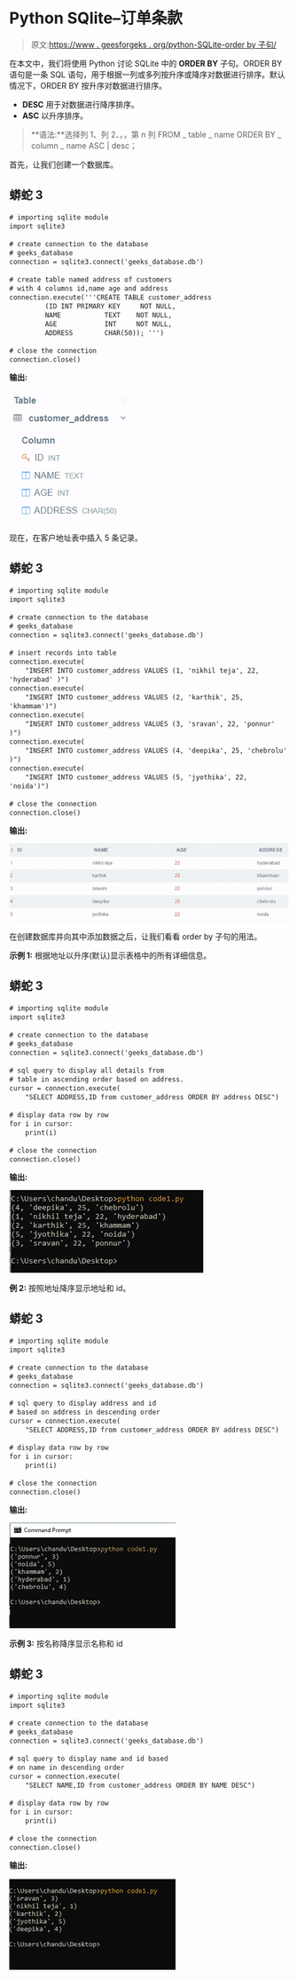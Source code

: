 # Python SQlite–订单条款

> 原文:[https://www . geesforgeks . org/python-SQLite-order by 子句/](https://www.geeksforgeeks.org/python-sqlite-order-by-clause/)

在本文中，我们将使用 Python 讨论 SQLite 中的 **ORDER BY** 子句。ORDER BY 语句是一条 SQL 语句，用于根据一列或多列按升序或降序对数据进行排序。默认情况下，ORDER BY 按升序对数据进行排序。

*   **DESC** 用于对数据进行降序排序。
*   **ASC** 以升序排序。

> **语法:**选择列 1、列 2、。，第 n 列 FROM _ table _ name ORDER BY _ column _ name ASC | desc；

首先，让我们创建一个数据库。

## 蟒蛇 3

```
# importing sqlite module
import sqlite3

# create connection to the database 
# geeks_database
connection = sqlite3.connect('geeks_database.db')

# create table named address of customers 
# with 4 columns id,name age and address
connection.execute('''CREATE TABLE customer_address
         (ID INT PRIMARY KEY     NOT NULL,
         NAME           TEXT    NOT NULL,
         AGE            INT     NOT NULL,
         ADDRESS        CHAR(50)); ''')

# close the connection
connection.close()
```

**输出:**

![](img/742083c3da498a495dd9d319a01622b3.png)

现在，在客户地址表中插入 5 条记录。

## 蟒蛇 3

```
# importing sqlite module
import sqlite3

# create connection to the database 
# geeks_database
connection = sqlite3.connect('geeks_database.db')

# insert records into table
connection.execute(
    "INSERT INTO customer_address VALUES (1, 'nikhil teja', 22, 'hyderabad' )")
connection.execute(
    "INSERT INTO customer_address VALUES (2, 'karthik', 25, 'khammam')")
connection.execute(
    "INSERT INTO customer_address VALUES (3, 'sravan', 22, 'ponnur' )")
connection.execute(
    "INSERT INTO customer_address VALUES (4, 'deepika', 25, 'chebrolu' )")
connection.execute(
    "INSERT INTO customer_address VALUES (5, 'jyothika', 22, 'noida')")

# close the connection
connection.close()
```

**输出:**

![](img/76310f59b1ba8d1105fcabfec56853fd.png)

在创建数据库并向其中添加数据之后，让我们看看 order by 子句的用法。

**示例 1:** 根据地址以升序(默认)显示表格中的所有详细信息。

## 蟒蛇 3

```
# importing sqlite module
import sqlite3

# create connection to the database
# geeks_database
connection = sqlite3.connect('geeks_database.db')

# sql query to display all details from 
# table in ascending order based on address.
cursor = connection.execute(
    "SELECT ADDRESS,ID from customer_address ORDER BY address DESC")

# display data row by row
for i in cursor:
    print(i)

# close the connection
connection.close()
```

**输出:**

![](img/4a8bb46998201f9fc722e07c2a9aa56d.png)

**例 2:** 按照地址降序显示地址和 id。

## 蟒蛇 3

```
# importing sqlite module
import sqlite3

# create connection to the database 
# geeks_database
connection = sqlite3.connect('geeks_database.db')

# sql query to display address and id
# based on address in descending order
cursor = connection.execute(
    "SELECT ADDRESS,ID from customer_address ORDER BY address DESC")

# display data row by row
for i in cursor:
    print(i)

# close the connection
connection.close()
```

**输出:**

![](img/f0ee8b854347b5c377096179acd1420e.png)

**示例 3:** 按名称降序显示名称和 id

## 蟒蛇 3

```
# importing sqlite module
import sqlite3

# create connection to the database 
# geeks_database
connection = sqlite3.connect('geeks_database.db')

# sql query to display name and id based
# on name in descending order
cursor = connection.execute(
    "SELECT NAME,ID from customer_address ORDER BY NAME DESC")

# display data row by row
for i in cursor:
    print(i)

# close the connection
connection.close()
```

**输出:**

![](img/e599801ef135f43edcc4e5a1cb35a303.png)